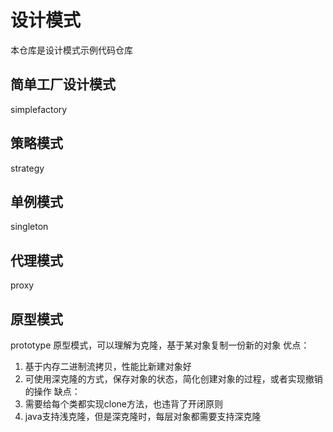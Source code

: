 # 设计模式
本仓库是设计模式示例代码仓库
## 简单工厂设计模式
simplefactory

## 策略模式
strategy

## 单例模式
singleton

## 代理模式
proxy

## 原型模式
prototype 
原型模式，可以理解为克隆，基于某对象复制一份新的对象 
优点： 
1. 基于内存二进制流拷贝，性能比新建对象好 
2. 可使用深克隆的方式，保存对象的状态，简化创建对象的过程，或者实现撤销的操作 
缺点： 
1. 需要给每个类都实现clone方法，也违背了开闭原则 
2. java支持浅克隆，但是深克隆时，每层对象都需要支持深克隆